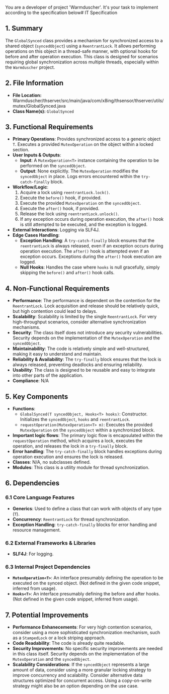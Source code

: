 You are a developer of project 'Warmduscher'. It's your task to implement according to the specification below# IT Specification

## 1. Summary

The `GlobalSynced` class provides a mechanism for synchronized access to a shared object (`syncedObject`) using a `ReentrantLock`. It allows performing operations on this object in a thread-safe manner, with optional hooks for before and after operation execution. This class is designed for scenarios requiring global synchronization across multiple threads, especially within the `Warmduscher` project.

## 2. File Information

- **File Location:** Warmduscher/thserver/src/main/java/com/x8ing/thsensor/thserver/utils/mutex/GlobalSynced.java
- **Class Name(s):** `GlobalSynced`

## 3. Functional Requirements

- **Primary Operations**: Provides synchronized access to a generic object `T`. Executes a provided `MutexOperation` on the object within a locked section.
- **User Inputs & Outputs**:
    - **Input**: A `MutexOperation<T>` instance containing the operation to be performed on the `syncedObject`.
    - **Output**: None explicitly. The `MutexOperation` modifies the `syncedObject` in place.  Logs errors encountered within the `try-catch-finally` block.
- **Workflow/Logic**:
    1. Acquire a lock using `reentrantLock.lock()`.
    2. Execute the `before()` hook, if provided.
    3. Execute the provided `MutexOperation` on the `syncedObject`.
    4. Execute the `after()` hook, if provided.
    5. Release the lock using `reentrantLock.unlock()`.
    6. If any exception occurs during operation execution, the `after()` hook is still attempted to be executed, and the exception is logged.
- **External Interactions**:  Logging via SLF4J.
- **Edge Cases Handling**:
    - **Exception Handling**: A `try-catch-finally` block ensures that the `reentrantLock` is always released, even if an exception occurs during operation execution.  The `after()` hook is attempted even if an exception occurs. Exceptions during the `after()` hook execution are logged.
    - **Null Hooks**: Handles the case where `hooks` is null gracefully, simply skipping the `before()` and `after()` hook calls.

## 4. Non-Functional Requirements

- **Performance**: The performance is dependent on the contention for the `ReentrantLock`.  Lock acquisition and release should be relatively quick, but high contention could lead to delays.
- **Scalability**: Scalability is limited by the single `ReentrantLock`.  For very high-throughput scenarios, consider alternative synchronization mechanisms.
- **Security**:  The class itself does not introduce any security vulnerabilities. Security depends on the implementation of the `MutexOperation` and the `syncedObject`.
- **Maintainability**:  The code is relatively simple and well-structured, making it easy to understand and maintain.
- **Reliability & Availability**: The `try-finally` block ensures that the lock is always released, preventing deadlocks and ensuring reliability.
- **Usability**: The class is designed to be reusable and easy to integrate into other parts of the application.
- **Compliance**: N/A

## 5. Key Components

- **Functions**:
    - `GlobalSynced(T syncedObject, Hooks<T> hooks)`: Constructor. Initializes the `syncedObject`, `hooks` and `reentrantLock`.
    - `requestOperation(MutexOperation<T> m)`:  Executes the provided `MutexOperation` on the `syncedObject` within a synchronized block.
- **Important logic flows**: The primary logic flow is encapsulated within the `requestOperation` method, which acquires a lock, executes the operation, and releases the lock in a `try-finally` block.
- **Error handling**: The `try-catch-finally` block handles exceptions during operation execution and ensures the lock is released.
- **Classes**:  N/A, no subclasses defined.
- **Modules**:  This class is a utility module for thread synchronization.

## 6. Dependencies

### 6.1 Core Language Features

- **Generics**: Used to define a class that can work with objects of any type (`T`).
- **Concurrency**: `ReentrantLock` for thread synchronization.
- **Exception Handling**: `try-catch-finally` blocks for error handling and resource management.

### 6.2 External Frameworks & Libraries

- **SLF4J**: For logging.

### 6.3 Internal Project Dependencies

- **`MutexOperation<T>`**: An interface presumably defining the operation to be executed on the synced object. (Not defined in the given code snippet, inferred from usage).
- **`Hooks<T>`**: An interface presumably defining the before and after hooks. (Not defined in the given code snippet, inferred from usage).

## 7. Potential Improvements

- **Performance Enhanecements**:  For very high contention scenarios, consider using a more sophisticated synchronization mechanism, such as a `StampedLock` or a lock striping approach.
- **Code Readability**: The code is already quite readable.
- **Security Improvements**: No specific security improvements are needed in this class itself. Security depends on the implementation of the `MutexOperation` and the `syncedObject`.
- **Scalability Considerations**: If the `syncedObject` represents a large amount of data, consider using a more granular locking strategy to improve concurrency and scalability.  Consider alternative data structures optimized for concurrent access.  Using a copy-on-write strategy might also be an option depending on the use case.